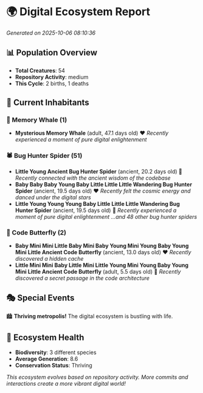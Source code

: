 # 🌍 Digital Ecosystem Report
*Generated on 2025-10-06 08:10:36*

## 📊 Population Overview
- **Total Creatures**: 54
- **Repository Activity**: medium
- **This Cycle**: 2 births, 1 deaths

## 👥 Current Inhabitants

### 🐋 Memory Whale (1)
- **Mysterious Memory Whale** (adult, 47.1 days old) ❤️
  *Recently experienced a moment of pure digital enlightenment*

### 🕷️ Bug Hunter Spider (51)
- **Little Young Ancient Bug Hunter Spider** (ancient, 20.2 days old) 💛
  *Recently connected with the ancient wisdom of the codebase*
- **Baby Baby Baby Young Baby Little Little Little Wandering Bug Hunter Spider** (ancient, 19.5 days old) ❤️
  *Recently felt the cosmic energy and danced under the digital stars*
- **Little Young Young Young Baby Little Little Little Wandering Bug Hunter Spider** (ancient, 19.5 days old) 💛
  *Recently experienced a moment of pure digital enlightenment*
  *...and 48 other bug hunter spiders*

### 🦋 Code Butterfly (2)
- **Baby Mini Mini Little Baby Mini Baby Young Mini Young Baby Young Mini Little Ancient Code Butterfly** (ancient, 13.0 days old) ❤️
  *Recently discovered a hidden cache*
- **Little Mini Mini Baby Little Mini Little Young Mini Young Baby Young Mini Little Ancient Code Butterfly** (adult, 5.5 days old) 💚
  *Recently discovered a secret passage in the code architecture*

## 🎭 Special Events

🏙️ **Thriving metropolis!** The digital ecosystem is bustling with life.

## 🔬 Ecosystem Health
- **Biodiversity**: 3 different species
- **Average Generation**: 8.6
- **Conservation Status**: Thriving

*This ecosystem evolves based on repository activity. More commits and interactions create a more vibrant digital world!*